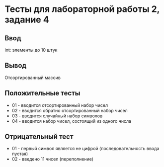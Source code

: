# Тесты для лабораторной работы 2, задание 4

## Ввод
int: элементы до 10 штук

## Вывод
Отсортированный массив

## Положительные тесты
- 01 - вводится отсортированный набор чисел
- 02 - вводится обратно отсортированный набор чисел
- 03 - вводится случайный набор символов
- 04 - вводится набор чисел, состоящий из одного числа

## Отрицательный тест
- 01 - первый символ является не цифрой (последовательность ввода пустая)
- 02 - введено 11 чисел (переполнение)